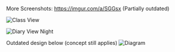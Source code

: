 More Screenshots: https://imgur.com/a/SGGsx (Partially outdated)

![Class View](http://i.imgur.com/TQGKUGS.png "Wrapper View")

![Diary View Night](http://i.imgur.com/irx4vIn.png "Night Mode Diary")


Outdated design below (concept still applies)
![Diagram](http://i.imgur.com/eK4WpcH.png "How it works")
